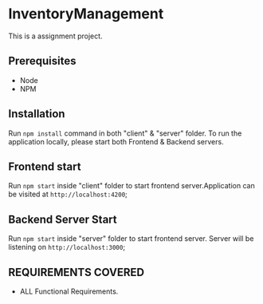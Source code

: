 # InventoryManagement

This is a assignment project.

## Prerequisites

- Node 
- NPM

## Installation 

Run `npm install` command in both "client" & "server" folder.
To run the application locally, please start both Frontend & Backend servers.

## Frontend start

Run `npm start` inside "client" folder to start frontend server.Application can be visited at `http://localhost:4200`;

## Backend Server Start

Run `npm start` inside "server" folder to start frontend server. Server will be listening on `http://localhost:3000`;

## REQUIREMENTS COVERED
 - ALL Functional Requirements.